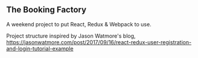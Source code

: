 ## The Booking Factory

A weekend project to put React, Redux & Webpack to use.

Project structure inspired by Jason Watmore's blog, https://jasonwatmore.com/post/2017/09/16/react-redux-user-registration-and-login-tutorial-example